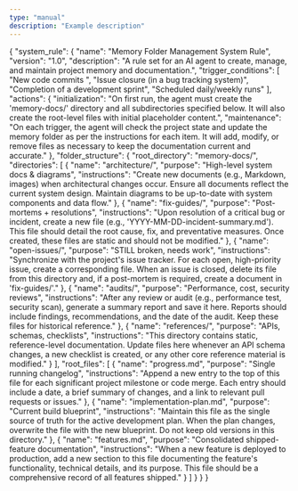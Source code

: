 ```yaml
---
type: "manual"
description: "Example description"
---
```

{
  "system_rule": {
    "name": "Memory Folder Management System Rule",
    "version": "1.0",
    "description": "A rule set for an AI agent to create, manage, and maintain project memory and documentation.",
    "trigger_conditions": [
      "New code commits ",
      "Issue closure (in a bug tracking system)",
      "Completion of a development sprint",
      "Scheduled daily/weekly runs"
    ],
    "actions": {
      "initialization": "On first run, the agent must create the 'memory-docs/' directory and all subdirectories specified below. It will also create the root-level files with initial placeholder content.",
      "maintenance": "On each trigger, the agent will check the project state and update the memory folder as per the instructions for each item. It will add, modify, or remove files as necessary to keep the documentation current and accurate."
    },
    "folder_structure": {
      "root_directory": "memory-docs/",
      "directories": [
        {
          "name": "architecture/",
          "purpose": "High-level system docs & diagrams",
          "instructions": "Create new documents (e.g., Markdown, images) when architectural changes occur. Ensure all documents reflect the current system design. Maintain diagrams to be up-to-date with system components and data flow."
        },
        {
          "name": "fix-guides/",
          "purpose": "Post-mortems + resolutions",
          "instructions": "Upon resolution of a critical bug or incident, create a new file (e.g., 'YYYY-MM-DD-incident-summary.md'). This file should detail the root cause, fix, and preventative measures. Once created, these files are static and should not be modified."
        },
        {
          "name": "open-issues/",
          "purpose": "STILL broken, needs work",
          "instructions": "Synchronize with the project's issue tracker. For each open, high-priority issue, create a corresponding file. When an issue is closed, delete its file from this directory and, if a post-mortem is required, create a document in 'fix-guides/'."
        },
        {
          "name": "audits/",
          "purpose": "Performance, cost, security reviews",
          "instructions": "After any review or audit (e.g., performance test, security scan), generate a summary report and save it here. Reports should include findings, recommendations, and the date of the audit. Keep these files for historical reference."
        },
        {
          "name": "references/",
          "purpose": "APIs, schemas, checklists",
          "instructions": "This directory contains static, reference-level documentation. Update files here whenever an API schema changes, a new checklist is created, or any other core reference material is modified."
        }
      ],
      "root_files": [
        {
          "name": "progress.md",
          "purpose": "Single running changelog",
          "instructions": "Append a new entry to the top of this file for each significant project milestone or code merge. Each entry should include a date, a brief summary of changes, and a link to relevant pull requests or issues."
        },
        {
          "name": "implementation-plan.md",
          "purpose": "Current build blueprint",
          "instructions": "Maintain this file as the single source of truth for the active development plan. When the plan changes, overwrite the file with the new blueprint. Do not keep old versions in this directory."
        },
        {
          "name": "features.md",
          "purpose": "Consolidated shipped-feature documentation",
          "instructions": "When a new feature is deployed to production, add a new section to this file documenting the feature's functionality, technical details, and its purpose. This file should be a comprehensive record of all features shipped."
        }
      ]
    }
  }
}